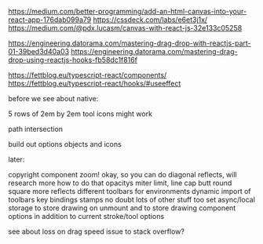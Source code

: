 https://medium.com/better-programming/add-an-html-canvas-into-your-react-app-176dab099a79
https://cssdeck.com/labs/e6et3j1x/
https://medium.com/@pdx.lucasm/canvas-with-react-js-32e133c05258

https://engineering.datorama.com/mastering-drag-drop-with-reactjs-part-01-39bed3d40a03
https://engineering.datorama.com/mastering-drag-drop-using-reactjs-hooks-fb58dc1f816f

https://fettblog.eu/typescript-react/components/
https://fettblog.eu/typescript-react/hooks/#useeffect

before we see about native:

5 rows of 2em by 2em tool icons might work

path intersection

build out options objects and icons

later:

copyright component
zoom!
okay, so you can do diagonal reflects, will research more how to do that
opacitys
miter limit,
line cap butt round square
more reflects
different toolbars for environments
dynamic import of toolbars
key bindings
stamps
no doubt lots of other stuff too
set async/local storage to store drawing on unmount
and to store drawing component options in addition to current stroke/tool options

see about loss on drag speed issue to stack overflow?
